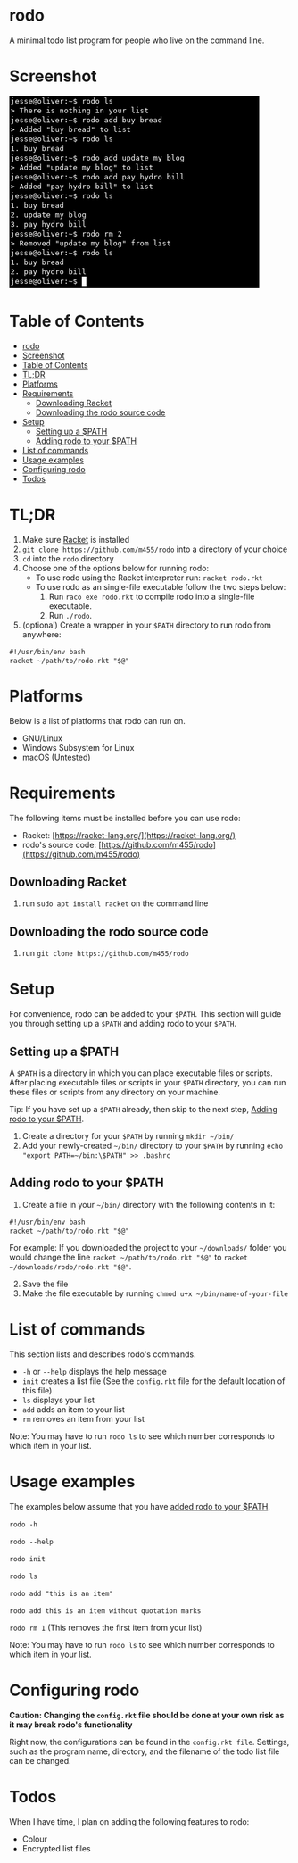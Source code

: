 # rodo

A minimal todo list program for people who live on the command line.

# Screenshot

![](screenshot.png)

# Table of Contents

- [rodo](#rodo)
- [Screenshot](#screenshot)
- [Table of Contents](#table-of-contents)
- [TL;DR](#tldr)
- [Platforms](#platforms)
- [Requirements](#requirements)
    - [Downloading Racket](#downloading-racket)
    - [Downloading the rodo source code](#downloading-the-rodo-source-code)
- [Setup](#setup)
    - [Setting up a $PATH](#setting-up-a-path)
    - [Adding rodo to your $PATH](#adding-rodo-to-your-path)
- [List of commands](#list-of-commands)
- [Usage examples](#usage-examples)
- [Configuring rodo](#configuring-rodo)
- [Todos](#todos)

# TL;DR

1. Make sure [Racket](https://racket-lang.org/) is installed
2. `git clone https://github.com/m455/rodo` into a directory of your choice
3. `cd` into the `rodo` directory
4. Choose one of the options below for running rodo:
    * To use rodo using the Racket interpreter run: `racket rodo.rkt`
    * To use rodo as an single-file executable follow the two steps below:
        1. Run `raco exe rodo.rkt` to compile rodo into a single-file executable.
        2. Run `./rodo`.
5. (optional) Create a wrapper in your `$PATH` directory to run rodo from anywhere:

```
#!/usr/bin/env bash
racket ~/path/to/rodo.rkt "$@"
```

# Platforms

Below is a list of platforms that rodo can run on.

* GNU/Linux
* Windows Subsystem for Linux
* macOS (Untested)

# Requirements

The following items must be installed before you can use rodo:

* Racket: [https://racket-lang.org/](https://racket-lang.org/)
* rodo's source code: [https://github.com/m455/rodo](https://github.com/m455/rodo)

## Downloading Racket

1. run `sudo apt install racket` on the command line

## Downloading the rodo source code

1. run `git clone https://github.com/m455/rodo`

# Setup

For convenience, rodo can be added to your `$PATH`. This section will guide
you through setting up a `$PATH` and adding rodo to your `$PATH`.

## Setting up a $PATH

A `$PATH` is a directory in which you can place executable files or scripts.
After placing executable files or scripts in your `$PATH` directory, you can run
these files or scripts from any directory on your machine.

Tip: If you have set up a `$PATH` already, then skip to the next step, [Adding rodo to your $PATH](https://github.com/m455/rodo#adding-rodo-to-your-path).

1. Create a directory for your `$PATH` by running `mkdir ~/bin/`
2. Add your newly-created `~/bin/` directory to your `$PATH` by running `echo "export PATH=~/bin:\$PATH" >> .bashrc`

## Adding rodo to your $PATH

1. Create a file in your `~/bin/` directory with the following contents in it:

```
#!/usr/bin/env bash
racket ~/path/to/rodo.rkt "$@"
```

For example: If you downloaded the project to your `~/downloads/` folder you would change the line
`racket ~/path/to/rodo.rkt "$@"` to `racket ~/downloads/rodo/rodo.rkt "$@"`.

2. Save the file
3. Make the file executable by running `chmod u+x ~/bin/name-of-your-file`

# List of commands

This section lists and describes rodo's commands.

* `-h` or `--help` displays the help message
* `init` creates a list file (See the `config.rkt` file for the default location of this file)
* `ls` displays your list
* `add` adds an item to your list
* `rm` removes an item from your list

Note: You may have to run `rodo ls` to see which number corresponds to which item in your list.

# Usage examples

The examples below assume that you have [added rodo to your $PATH](https://github.com/m455/rodo#adding-rodo-to-your-path).

`rodo -h`

`rodo --help`

`rodo init`

`rodo ls`

`rodo add "this is an item"`

`rodo add this is an item without quotation marks`

`rodo rm 1` (This removes the first item from your list)

Note: You may have to run `rodo ls` to see which number corresponds to which item in your list.

# Configuring rodo

**Caution: Changing the `config.rkt` file should be done at your own risk as it may break rodo's functionality**

Right now, the configurations can be found in the `config.rkt file`. Settings,
such as the program name, directory, and the filename of the todo list file can
be changed.

# Todos

When I have time, I plan on adding the following features to rodo:

- Colour
- Encrypted list files
